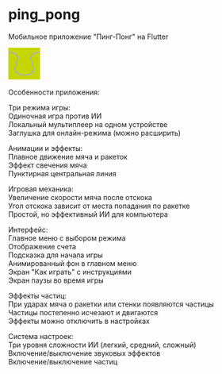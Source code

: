 # ping_pong

Мобильное приложение "Пинг-Понг" на Flutter<br>

![Изображение](/assets/images/ball.png)

Особенности приложения:<br>

Три режима игры:<br>
    Одиночная игра против ИИ<br>
    Локальный мультиплеер на одном устройстве<br>
    Заглушка для онлайн-режима (можно расширить)<br>

Анимации и эффекты:<br>
    Плавное движение мяча и ракеток<br>
    Эффект свечения мяча<br>
    Пунктирная центральная линия<br>

Игровая механика:<br>
    Увеличение скорости мяча после отскока<br>
    Угол отскока зависит от места попадания по ракетке<br>
    Простой, но эффективный ИИ для компьютера<br>

Интерфейс:<br>
    Главное меню с выбором режима<br>
    Отображение счета<br>
    Подсказка для начала игры<br>
    Анимированный фон в главном меню<br>
    Экран "Как играть" с инструкциями<br>
    Экран паузы во время игры<br>
    
Эффекты частиц:<br>
    При ударах мяча о ракетки или стенки появляются частицы<br>
    Частицы постепенно исчезают и двигаются<br>
    Эффекты можно отключить в настройках<br>

Система настроек:<br>
    Три уровня сложности ИИ (легкий, средний, сложный)<br>
    Включение/выключение звуковых эффектов<br>
    Включение/выключение частиц<br>
